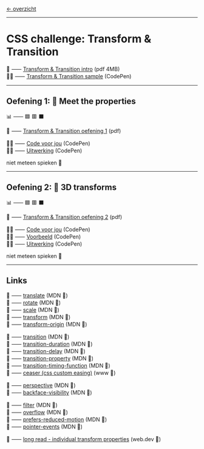 [← overzicht](CHALLENGES.md)

---

# CSS challenge: Transform & Transition

📗 ⸺
<a href="pres/FDND-2425-CSSchallenge2-transform-transition-intro.pdf" target="_blank" rel="noopener noreferrer">Transform & Transition intro</a> 
(pdf 4MB)  
🧑‍💻 ⸺
<a href="https://codepen.io/shooft/pen/XWLGQYz" target="_blank" rel="noopener noreferrer">Transform & Transition sample</a> 
(CodePen)  

---

## Oefening 1: 🤝 Meet the properties

📊 ⸺ 🟦 🟥 ⬛️ 

📙 ⸺ 
<a href="pres/FDND-2425-CSSchallenge2-transform-transition-oefening1.pdf" target="_blank" rel="noopener noreferrer">Transform & Transition oefening 1</a> 
(pdf)

🧑‍💻 ⸺
<a href="https://codepen.io/shooft/pen/WNqmBKd" target="_blank" rel="noopener noreferrer">Code voor jou</a>
(CodePen)  
🧑‍💻 ⸺
<a href="https://codepen.io/shooft/pen/OJeqYwm" target="_blank" rel="noopener noreferrer">Uitwerking</a>
(CodePen)

niet meteen spieken 🫣  

---

## Oefening 2: 🧊 3D transforms

📊 ⸺ 🟦 🟥 ⬛️ 

📙 ⸺ 
<a href="pres/FDND-2425-CSSchallenge2-transform-transition-oefening2.pdf" target="_blank" rel="noopener noreferrer">Transform & Transition oefening 2</a> 
(pdf)  

🧑‍💻 ⸺
<a href="https://codepen.io/shooft/pen/xxoBNBK" target="_blank" rel="noopener noreferrer">Code voor jou</a>
(CodePen)  
🧑‍💻 ⸺
<a href="https://codepen.io/shooft/live/zYVbQeQ" target="_blank" rel="noopener noreferrer">Voorbeeld</a>
(CodePen)  
🧑‍💻 ⸺
<a href="https://codepen.io/shooft/pen/zYVbQeQ" target="_blank" rel="noopener noreferrer">Uitwerking</a>
(CodePen)  

niet meteen spieken 🫣  

---
 
## Links
🎯 ⸺ [translate](https://developer.mozilla.org/en-US/docs/Web/CSS/translate) (MDN 🦊)  
🎯 ⸺ [rotate](https://developer.mozilla.org/en-US/docs/Web/CSS/rotate) (MDN 🦊)  
🎯 ⸺ [scale](https://developer.mozilla.org/en-US/docs/Web/CSS/scale) (MDN 🦊)  
🎯 ⸺ [transform](https://developer.mozilla.org/en-US/docs/Web/CSS/transform) (MDN 🦊)  
🎯 ⸺ [transform-origin](https://developer.mozilla.org/en-US/docs/Web/CSS/transform-origin) (MDN 🦊)  

🎯 ⸺ [transition](https://developer.mozilla.org/en-US/docs/Web/CSS/transition) (MDN 🦊)  
🎯 ⸺ [transition-duration](https://developer.mozilla.org/en-US/docs/Web/CSS/transition-duration) (MDN 🦊)  
🎯 ⸺ [transition-delay](https://developer.mozilla.org/en-US/docs/Web/CSS/transition-delay) (MDN 🦊)  
🎯 ⸺ [transition-property](https://developer.mozilla.org/en-US/docs/Web/CSS/transition-property) (MDN 🦊)  
🎯 ⸺ [transition-timing-function](https://developer.mozilla.org/en-US/docs/Web/CSS/transition-timing-function) (MDN 🦊)  
🎯 ⸺ [ceaser (css custom easing)](https://matthewlein.com/tools/ceaser) (www 👑)  

🎯 ⸺ [perspective](https://developer.mozilla.org/en-US/docs/Web/CSS/perspective) (MDN 🦊)  
🎯 ⸺ [backface-visibility](https://developer.mozilla.org/en-US/docs/Web/CSS/backface-visibility) (MDN 🦊)  

🎯 ⸺ [filter](https://developer.mozilla.org/en-US/docs/Web/CSS/filter) (MDN 🦊)  
🎯 ⸺ [overflow](https://developer.mozilla.org/en-US/docs/Web/CSS/overflow) (MDN 🦊)  
🎯 ⸺ [prefers-reduced-motion](https://developer.mozilla.org/en-US/docs/Web/CSS/@media/prefers-reduced-motion) (MDN 🦊)  
🎯 ⸺ [pointer-events](https://developer.mozilla.org/en-US/docs/Web/CSS/pointer-events) (MDN 🦊)  

🎯 ⸺ [long read - individual transform properties](https://web.dev/articles/css-individual-transform-properties) (web.dev 🦖)  
